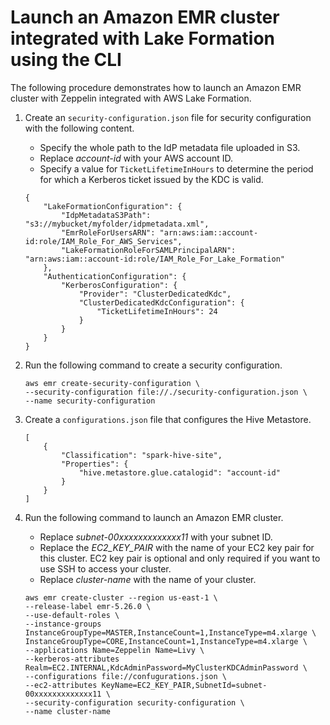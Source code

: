 # Launch an Amazon EMR cluster integrated with Lake Formation using the CLI<a name="emr-lf-cli"></a>

The following procedure demonstrates how to launch an Amazon EMR cluster with Zeppelin integrated with AWS Lake Formation\. 

1. Create an `security-configuration.json` file for security configuration with the following content\.
   + Specify the whole path to the IdP metadata file uploaded in S3\.
   + Replace *account\-id* with your AWS account ID\.
   + Specify a value for `TicketLifetimeInHours` to determine the period for which a Kerberos ticket issued by the KDC is valid\. 

   ```
   {
       "LakeFormationConfiguration": {
           "IdpMetadataS3Path": "s3://mybucket/myfolder/idpmetadata.xml",
           "EmrRoleForUsersARN": "arn:aws:iam::account-id:role/IAM_Role_For_AWS_Services",
           "LakeFormationRoleForSAMLPrincipalARN": "arn:aws:iam::account-id:role/IAM_Role_For_Lake_Formation"
       },
       "AuthenticationConfiguration": {
           "KerberosConfiguration": {
               "Provider": "ClusterDedicatedKdc",
               "ClusterDedicatedKdcConfiguration": {
                   "TicketLifetimeInHours": 24
               }
           }
       }
   }
   ```

1. Run the following command to create a security configuration\. 

   ```
   aws emr create-security-configuration \
   --security-configuration file://./security-configuration.json \
   --name security-configuration
   ```

1. Create a `configurations.json` file that configures the Hive Metastore\. 

   ```
   [
       {
           "Classification": "spark-hive-site",
           "Properties": {
               "hive.metastore.glue.catalogid": "account-id"
           }
       }
   ]
   ```

1. Run the following command to launch an Amazon EMR cluster\. 
   + Replace *subnet\-00xxxxxxxxxxxxx11* with your subnet ID\.
   + Replace the *EC2\_KEY\_PAIR* with the name of your EC2 key pair for this cluster\. EC2 key pair is optional and only required if you want to use SSH to access your cluster\.
   + Replace *cluster\-name* with the name of your cluster\.

   ```
   aws emr create-cluster --region us-east-1 \
   --release-label emr-5.26.0 \
   --use-default-roles \
   --instance-groups InstanceGroupType=MASTER,InstanceCount=1,InstanceType=m4.xlarge \
   InstanceGroupType=CORE,InstanceCount=1,InstanceType=m4.xlarge \
   --applications Name=Zeppelin Name=Livy \
   --kerberos-attributes Realm=EC2.INTERNAL,KdcAdminPassword=MyClusterKDCAdminPassword \
   --configurations file://confugurations.json \
   --ec2-attributes KeyName=EC2_KEY_PAIR,SubnetId=subnet-00xxxxxxxxxxxxx11 \
   --security-configuration security-configuration \
   --name cluster-name
   ```